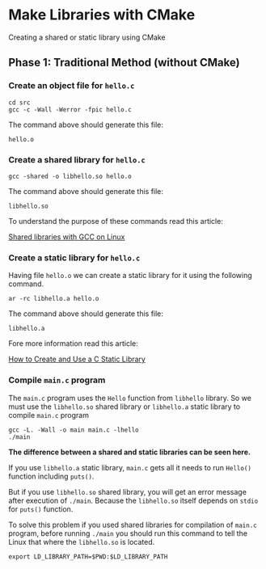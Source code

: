 # Make Libraries with CMake

Creating a shared or static library using CMake

## Phase 1: Traditional Method (without CMake)

### Create an object file for `hello.c`

```console
cd src
gcc -c -Wall -Werror -fpic hello.c
```

The command above should generate this file:

```
hello.o
```
### Create a shared library for `hello.c`

```console
gcc -shared -o libhello.so hello.o
```

The command above should generate this file:

```
libhello.so
```
To understand the purpose of these commands read this article:

[Shared libraries with GCC on Linux](https://www.cprogramming.com/tutorial/shared-libraries-linux-gcc.html)

### Create a static library for `hello.c`

Having file `hello.o` we can create a static library for it using the following command.

```console
ar -rc libhello.a hello.o 
```

The command above should generate this file:

```
libhello.a
```

Fore more information read this article:

[How to Create and Use a C Static Library](https://medium.com/@eightlimbed/how-to-create-and-use-a-c-static-library-eec33d502aeb)

### Compile `main.c` program 

The `main.c` program uses the `Hello` function from `libhello` library. So we must use the `libhello.so` shared library or `libhello.a` static library to compile `main.c` program

```console
gcc -L. -Wall -o main main.c -lhello
./main
```

**The difference between a shared and static libraries can be seen here.**

If you use `libhello.a` static library, `main.c` gets all it needs to run `Hello()` function including `puts()`.

But if you use `libhello.so` shared library, you will get an error message after execution of `./main`. Because the `libhello.so` itself depends on `stdio` for `puts()` function.

To solve this problem if you used shared libraries for compilation of `main.c` program, before running `./main` you should run this command to tell the Linux that where the `libhello.so` is located.

```console
export LD_LIBRARY_PATH=$PWD:$LD_LIBRARY_PATH
```

